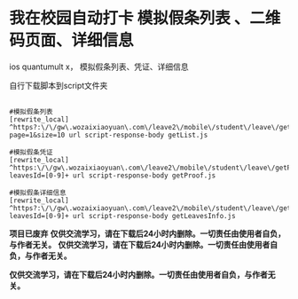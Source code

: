 # 我在校园自动打卡 模拟假条列表 、二维码页面、详细信息
ios quantumult x， 模拟假条列表、凭证、详细信息 

自行下载脚本到script文件夹

```

#模拟假条列表
[rewrite_local]
^https?:\/\/gw\.wozaixiaoyuan\.com\/leave2\/mobile\/student\/leave\/getMyLeavesList\?page=1&size=10 url script-response-body getList.js

#模拟假条凭证
[rewrite_local]
^https:\/\/gw\.wozaixiaoyuan\.com\/leave2\/mobile\/student\/leave\/getProof\?leavesId=[0-9]+ url script-response-body getProof.js

#模拟假条详细信息
[rewrite_local]
^https?:\/\/gw\.wozaixiaoyuan\.com\/leave2\/mobile\/student\/leave\/getLeavesInfo\?leavesId=[0-9]+ url script-response-body getLeavesInfo.js

```

**项目已废弃**
**仅供交流学习，请在下载后24小时内删除。一切责任由使用者自负，与作者无关。**
**仅供交流学习，请在下载后24小时内删除。一切责任由使用者自负，与作者无关。**

**仅供交流学习，请在下载后24小时内删除。一切责任由使用者自负，与作者无关。**

